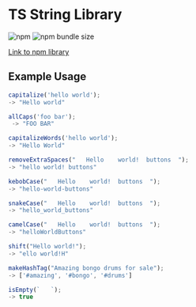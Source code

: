 # TS String Library

![npm](https://img.shields.io/npm/v/string-lib-1)
![npm bundle size](https://img.shields.io/bundlephobia/min/string-lib-1)

[Link to npm library](https://www.npmjs.com/package/string-lib-1)

## Example Usage

```ts
capitalize('hello world');
-> "Hello world"

allCaps('foo bar');
 -> "FOO BAR"

capitalizeWords('hello world');
-> "Hello World"

removeExtraSpaces("   Hello    world!  buttons  ");
-> "hello world! buttons"

kebobCase("   Hello    world!  buttons  ");
-> "hello-world-buttons"

snakeCase("   Hello    world!  buttons  ");
-> "hello_world_buttons"

camelCase("   Hello    world!  buttons  ");
-> "helloWorldButtons"

shift("Hello world!");
-> "ello world!H"

makeHashTag("Amazing bongo drums for sale");
-> ['#amazing', '#bongo', '#drums']

isEmpty(`   `);
-> true
```
